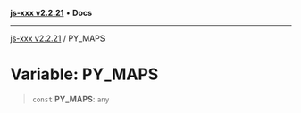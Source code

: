 [**js-xxx v2.2.21**](../README.md) • **Docs**

***

[js-xxx v2.2.21](../README.md) / PY\_MAPS

# Variable: PY\_MAPS

> `const` **PY\_MAPS**: `any`

